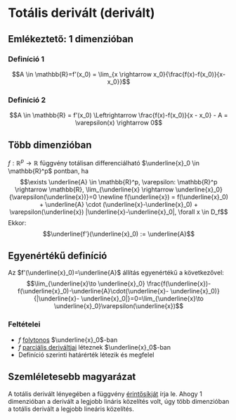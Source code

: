 # Totális derivált (derivált)

## Emlékeztető: 1 dimenzióban

### Definíció 1
$$A \in \mathbb{R}=f'(x_0) = \lim_{x \rightarrow x_0}{\frac{f(x)-f(x_0)}{x-x_0}}$$

### Definíció 2
$$A \in \mathbb{R} = f'(x_0)  \Leftrightarrow \frac{f(x)-f(x_0)}{x - x_0} - A = \varepsilon(x) \rightarrow 0$$

## Több dimenzióban

$f: \mathbb{R}^p \rightarrow \mathbb{R}$ függvény totálisan differenciálható $\underline{x}_0 \in \mathbb{R}^p$ pontban, ha 
$$\exists \underline{A} \in \mathbb{R}^p, \varepsilon: \mathbb{R}^p \rightarrow \mathbb{R}, \lim_{\underline{x} \rightarrow \underline{x}_0}{\varepsilon(\underline{x})}=0 \newline f(\underline{x}) = f(\underline{x}_0) + \underline{A} \cdot (\underline{x}-\underline{x}_0) + \varepsilon(\underline{x}) |\underline{x}-\underline{x}_0|, \forall x \in D_f$$
Ekkor: $$\underline{f'}(\underline{x}_0) := \underline{A}$$

## Egyenértékű definíció
Az $f'(\underline{x}_0)=\underline{A}$ állítás egyenértékű a következővel:
$$\lim_{\underline{x}\to \underline{x}_0} \frac{f(\underline{x})-f(\underline{x}_0)-\underline{A}\cdot(\underline{x}- \underline{x}_0)}{|\underline{x}- \underline{x}_0|}=0=\lim_{\underline{x}\to \underline{x}_0}\varepsilon(\underline{x})$$

### Feltételei

* $f$ [folytonos](./fuggveny-folytonossaga.md) $\underline{x}_0$-ban
* $f$ [parciális deriváltjai](./parcialis-derivalt.md) léteznek $\underline{x}_0$-ban
* Definíció szerinti határérték létezik és megfelel

## Szemléletesebb magyarázat

A totális derivált lényegében a függvény [érintősíkját](erintosik.md) írja le. Ahogy 1 dimenzióban a derivált a legjobb lináris közelítés volt, úgy több dimenzióban a totális derivált a legjobb lineáris közelítés.


